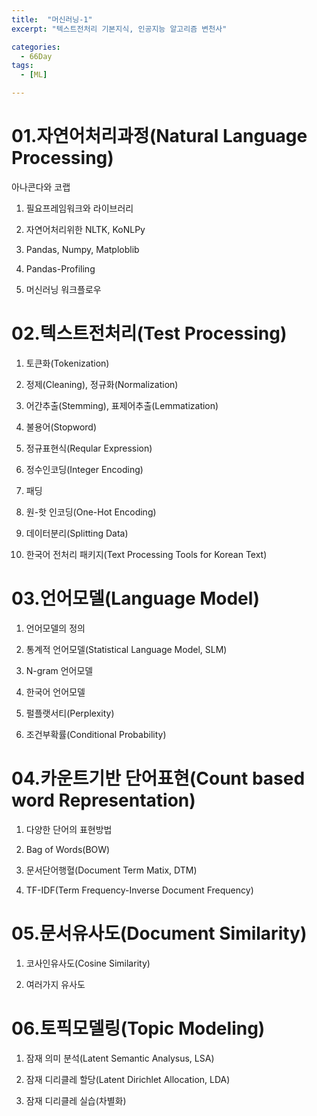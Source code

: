 ```yaml
---
title:  "머신러닝-1"
excerpt: "텍스트전처리 기본지식, 인공지능 알고리즘 변천사"

categories:
  - 66Day
tags:
  - [ML]

---
```


# 01.자연어처리과정(Natural Language Processing)
아나콘다와 코랩

1. 필요프레임워크와 라이브러리

2. 자연어처리위한 NLTK, KoNLPy

3. Pandas, Numpy, Matploblib

4. Pandas-Profiling

5. 머신러닝 워크플로우

# 02.텍스트전처리(Test Processing) 

1. 토큰화(Tokenization)

2. 정제(Cleaning), 정규화(Normalization)

3. 어간추출(Stemming), 표제어추출(Lemmatization)

4. 불용어(Stopword)

5. 정규표현식(Reqular Expression)

6. 정수인코딩(Integer Encoding)

7. 패딩

8. 원-핫 인코딩(One-Hot Encoding)

9. 데이터분리(Splitting Data)

10. 한국어 전처리 패키지(Text Processing Tools for Korean Text)

# 03.언어모델(Language Model)

1. 언어모델의 정의

2. 통계적 언어모델(Statistical Language Model, SLM)

3. N-gram 언어모델

4. 한국어 언어모델

5. 펄플랫서티(Perplexity)

6. 조건부확률(Conditional Probability)


# 04.카운트기반 단어표현(Count based word Representation)

1. 다양한 단어의 표현방법

2. Bag of Words(BOW)

3. 문서단어행혈(Document Term Matix, DTM)

4. TF-IDF(Term Frequency-Inverse Document Frequency)

# 05.문서유사도(Document Similarity)

1. 코사인유사도(Cosine Similarity)

2. 여러가지 유사도

# 06.토픽모델링(Topic Modeling)

1. 잠재 의미 분석(Latent Semantic Analysus, LSA)

2. 잠재 디리클레 할당(Latent Dirichlet Allocation, LDA)

3. 잠재 디리클레 실습(차별화)







